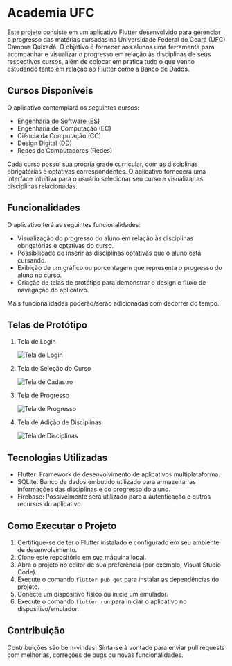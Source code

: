 # Academia UFC

Este projeto consiste em um aplicativo Flutter desenvolvido para gerenciar o progresso das matérias cursadas na Universidade Federal do Ceará (UFC) Campus Quixadá. O objetivo é fornecer aos alunos uma ferramenta para acompanhar e visualizar o progresso em relação às disciplinas de seus respectivos cursos, além de colocar em pratica tudo o que venho estudando tanto em relação ao Flutter como a Banco de Dados.

## Cursos Disponíveis

O aplicativo contemplará os seguintes cursos:

- Engenharia de Software (ES)
- Engenharia de Computação (EC)
- Ciência da Computação (CC)
- Design Digital (DD)
- Redes de Computadores (Redes)

Cada curso possui sua própria grade curricular, com as disciplinas obrigatórias e optativas correspondentes. O aplicativo fornecerá uma interface intuitiva para o usuário selecionar seu curso e visualizar as disciplinas relacionadas.

## Funcionalidades

O aplicativo terá as seguintes funcionalidades:

- Visualização do progresso do aluno em relação às disciplinas obrigatórias e optativas do curso.
- Possibilidade de inserir as disciplinas optativas que o aluno está cursando.
- Exibição de um gráfico ou porcentagem que representa o progresso do aluno no curso.
- Criação de telas de protótipo para demonstrar o design e fluxo de navegação do aplicativo.

Mais funcionalidades poderão/serão adicionadas com decorrer do tempo.

## Telas de Protótipo

1. Tela de Login

   ![Tela de Login](prototipo/01.png)

2. Tela de Seleção do Curso

   ![Tela de Cadastro](prototipo/02.png)

3. Tela de Progresso

   ![Tela de Progresso](prototipo/03.png)

4. Tela de Adição de Disciplinas

   ![Tela de Disciplinas](prototipo/04.png)


## Tecnologias Utilizadas

- Flutter: Framework de desenvolvimento de aplicativos multiplataforma.
- SQLite: Banco de dados embutido utilizado para armazenar as informações das disciplinas e do progresso do aluno.
- Firebase: Possivelmente será utilizado para a autenticação e outros recursos do aplicativo.

## Como Executar o Projeto

1. Certifique-se de ter o Flutter instalado e configurado em seu ambiente de desenvolvimento.
2. Clone este repositório em sua máquina local.
3. Abra o projeto no editor de sua preferência (por exemplo, Visual Studio Code).
4. Execute o comando `flutter pub get` para instalar as dependências do projeto.
5. Conecte um dispositivo físico ou inicie um emulador.
6. Execute o comando `flutter run` para iniciar o aplicativo no dispositivo/emulador.

## Contribuição

Contribuições são bem-vindas! Sinta-se à vontade para enviar pull requests com melhorias, correções de bugs ou novas funcionalidades.
